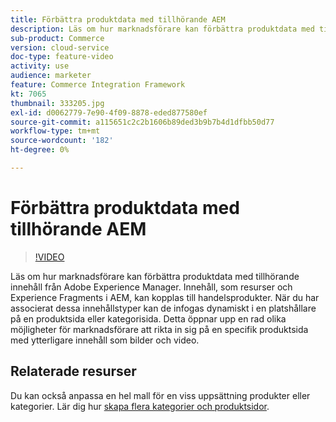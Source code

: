 ```yaml
---
title: Förbättra produktdata med tillhörande AEM
description: Läs om hur marknadsförare kan förbättra produktdata med tillhörande innehåll från Adobe Experience Manager. Innehåll, som resurser och Experience Fragments i AEM, kan kopplas till handelsprodukter. När du har associerat dessa innehållstyper kan de infogas dynamiskt i en platshållare på en produktsida eller kategorisida. Detta öppnar upp en rad olika möjligheter för marknadsförare att rikta in sig på en specifik produktsida med ytterligare innehåll som bilder och video.
sub-product: Commerce
version: cloud-service
doc-type: feature-video
activity: use
audience: marketer
feature: Commerce Integration Framework
kt: 7065
thumbnail: 333205.jpg
exl-id: d0062779-7e90-4f09-8878-eded877580ef
source-git-commit: a115651c2c2b1606b89ded3b9b7b4d1dfbb50d77
workflow-type: tm+mt
source-wordcount: '182'
ht-degree: 0%

---
```


# Förbättra produktdata med tillhörande AEM

>[!VIDEO](https://video.tv.adobe.com/v/333205/?quality=12&learn=on)

Läs om hur marknadsförare kan förbättra produktdata med tillhörande innehåll från Adobe Experience Manager. Innehåll, som resurser och Experience Fragments i AEM, kan kopplas till handelsprodukter. När du har associerat dessa innehållstyper kan de infogas dynamiskt i en platshållare på en produktsida eller kategorisida. Detta öppnar upp en rad olika möjligheter för marknadsförare att rikta in sig på en specifik produktsida med ytterligare innehåll som bilder och video.

## Relaterade resurser

Du kan också anpassa en hel mall för en viss uppsättning produkter eller kategorier. Lär dig hur [skapa flera kategorier och produktsidor](./multi-template-usage.md).

